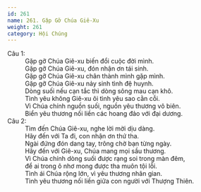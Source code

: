 ```yaml
---
id: 261
name: 261. Gặp Gỡ Chúa Giê-Xu
weight: 261
category: Hội Chúng
---
```

<dl><dt>Câu 1:</dt><dd data-verse="1">Gặp gỡ Chúa Giê-xu biến đổi cuộc đời mình. <br/>Gặp gỡ Chúa Giê-xu, đón nhận ơn tái sinh. <br/>Gặp gỡ Chúa Giê-xu chân thành mình gặp mình. <br/>Gặp gỡ Chúa Giê-xu nảy sinh tình đệ huynh. <br/>Dòng suối nếu cạn tắc thì dòng sông mau cạn khô. <br/>Tình yêu không Giê-xu ôi tình yêu sao cằn cỗi. <br/>Vì Chúa chính nguồn suối, nguồn yêu thương vô biên. <br/>Biển yêu thương nối liền các hoang đảo với đại dương. </dd><dt>Câu 2:</dt><dd data-verse="2">Tìm đến Chúa Giê-xu, nghe lời mời dịu dàng. <br/>Hãy đến với Ta đi, con nhận ơn thứ tha. <br/>Ngài đứng đón dang tay, trông chờ bạn từng ngày. <br/>Hãy đến với Giê-xu, Chúa mang mọi sầu thương. <br/>Vì Chúa chính dòng suối được rạng soi trong màn đêm, <br/>để ai trong ô nhơ mong được tha muôn tội lỗi. <br/>Tình ái Chúa rộng lớn, vì yêu thương nhân gian. <br/>Tình yêu thương nối liền giữa con người với Thượng Thiên. </dd></dl>
